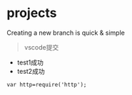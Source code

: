 # projects

Creating a new branch is quick & simple
> vscode提交
- test1成功
- test2成功

``
var http=require('http');
``